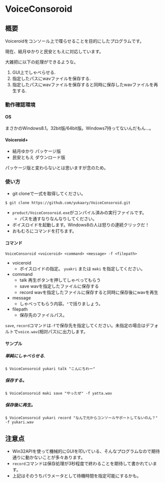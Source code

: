# VoiceConsoroid

## 概要

Voiceroidをコンソール上で喋らせることを目的にしたプログラムです。

現在、結月ゆかりと民安ともえに対応しています。

大雑把に以下の処理ができるような。

1. GUI上でしゃべらせる.
2. 指定したパスにwavファイルを保存する.
3. 指定したパスにwavファイルを保存すると同時に保存したwavファイルを再生する.

### 動作確認環境

#### OS

まさかのWindows8.1。32bit版/64bit版。Windows7持ってないんだもん...。

#### Voiceroid+

* 結月ゆかり パッケージ版
* 民安ともえ ダウンロード版

パッケージ版と変わらないとは思いますが念のため。


### 使い方


* git cloneで一式を取得してください。

```
$ git clone https://github.com/yukaary/VoiceConsoroid.git
```

* `product/VoiceConsoroid.exe`がコンパイル済みの実行ファイルです。
  - パスを通すなりなんなりしてください。
* ボイスロイドを起動します。Windows8の人は怒りの連続クリックだ！
* おもむろにコマンドを打ちます。

#### コマンド

```
VoiceConsoroid <voiceroid> <command> <message> -f <filepath>
```
* voiceroid
  - ボイスロイドの指定。 `yuakri` または `maki` を指定してください。
* command
  - talk 再生ボタンを押してしゃべってもらう
  - save wavを指定したファイルに保存する
  - record wavを指定したファイルに保存すると同時に保存後にwavを再生
* message
  - しゃべってもらう内容。`"`で括りましょう。
* filepath
  - 保存先のファイルパス。

`save`, `record`コマンドは`-f`で保存先を指定してください。未指定の場合はデフォルトで`voice.wav`(相対パス)に出力します。

#### サンプル

##### 単純にしゃべらせる.

```
$ VoiceConsoroid yukari talk "こんにちわー"
```

##### 保存する。

```
$ VoiceConsoroid maki save "やったぜ" -f yatta.wav
```

##### 保存後に再生。

```
$ VoiceConsoroid yukari record "なんで元からコンソールサポートしてないのん？" -f yukari.wav
```

## 注意点

* Win32APIを使って機械的にGUIを叩いている、そんなプログラムなので期待通りに動かないことが多々あります。
* `record`コマンドは保存処理が3秒程度で終わることを期待して書かれています。
* 上記はそのうちパラメータとして待機時間を指定可能にするかも。
